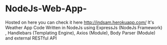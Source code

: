 # NodeJs-Web-App-

Hosted on here you can check it here http://indsam.herokuapp.com/
It's Weather App Code Written in NodeJs using ExpressJs (NodeJs Framework) , Handlebars (Templating Engine), Axios (Module), Body Parser (Module) and external RESTful API
